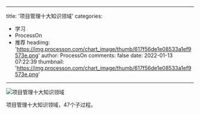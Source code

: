 
---
title: '项目管理十大知识领域'
categories: 
 - 学习
 - ProcessOn
 - 推荐
headimg: 'https://img.processon.com/chart_image/thumb/617f56de1e08533a1ef9573e.png'
author: ProcessOn
comments: false
date: 2022-01-13 07:22:39
thumbnail: 'https://img.processon.com/chart_image/thumb/617f56de1e08533a1ef9573e.png'
---

<div>   
<img class="thumb" alt="项目管理十大知识领域" src="https://img.processon.com/chart_image/thumb/617f56de1e08533a1ef9573e.png" referrerpolicy="no-referrer">
<p>项目管理十大知识领域，47个子过程。</p>  
</div>
            